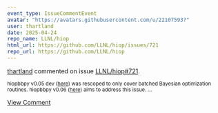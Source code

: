 ```yaml
---
event_type: IssueCommentEvent
avatar: "https://avatars.githubusercontent.com/u/22107593?"
user: thartland
date: 2025-04-24
repo_name: LLNL/hiop
html_url: https://github.com/LLNL/hiop/issues/721
repo_url: https://github.com/LLNL/hiop
---
```


<a href='https://github.com/thartland' target='_blank'>thartland</a> commented on issue <a href='https://github.com/LLNL/hiop/issues/721' target='_blank'>LLNL/hiop#721</a>.

<small>hiopbbpy v0.05 dev ([here](https://github.com/LLNL/hiop/pull/724)) was rescoped to only cover batched Bayesian optimization routines. hiopbbpy v0.06  ([here](https://github.com/LLNL/hiop/tree/hiopbbpy-v0.06dev)) aims to address this issue. ...</small>

<a href='https://github.com/LLNL/hiop/issues/721' target='_blank'>View Comment</a>